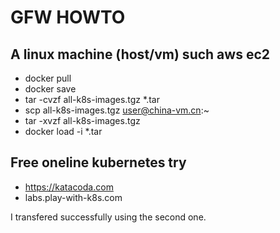 # GFW HOWTO

## A linux machine (host/vm) such aws ec2

- docker pull <all-kubernetes-images>
- docker save
- tar -cvzf all-k8s-images.tgz *.tar
- scp all-k8s-images.tgz user@china-vm.cn:~
- tar -xvzf all-k8s-images.tgz
- docker load -i *.tar

## Free oneline kubernetes try

- https://katacoda.com
- labs.play-with-k8s.com

I transfered successfully using the second one.
